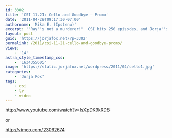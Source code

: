 ```yaml
---
id: 3302
title: 'CSI 11.21: Cello and Goodbye — Promo'
date: '2011-04-29T09:17:30-07:00'
authorname: 'Mika E. (Ipstenu)'
excerpt: '"Ray''s not a murderer!"  CSI hits 250 episodes, and Jorja''s in it!'
layout: post
guid: 'https://jorjafox.net/?p=3302'
permalink: /2011/csi-11-21-cello-and-goodbye-promo/
Views:
    - '14'
astra_style_timestamp_css:
    - '1634355605'
image: 'https://static.jorjafox.net/wordpress/2011/04/cello1.jpg'
categories:
    - 'Jorja Fox'
tags:
    - csi
    - tv
    - video
---
```


http://www.youtube.com/watch?v=IsXpDK9kRD8

or

http://vimeo.com/23062674
